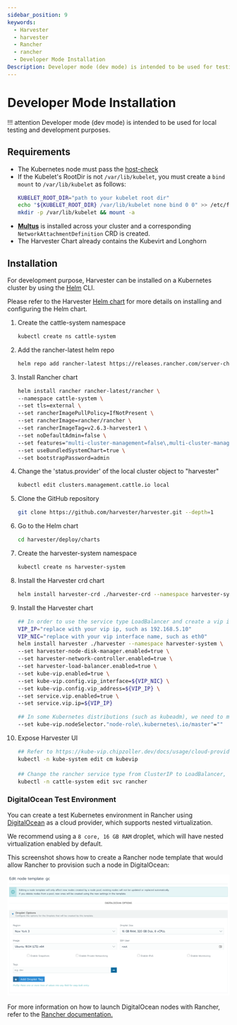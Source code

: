 ```yaml
---
sidebar_position: 9
keywords:
  - Harvester
  - harvester
  - Rancher
  - rancher
  - Developer Mode Installation
Description: Developer mode (dev mode) is intended to be used for testing and development purposes.
---
```


# Developer Mode Installation

!!! attention
    Developer mode (dev mode) is intended to be used for local testing and development purposes.

## Requirements

- The Kubernetes node must pass the [host-check](https://raw.githubusercontent.com/harvester/harvester/master/hack/host-check.sh)
- If the Kubelet's RootDir is not `/var/lib/kubelet`, you must create a `bind mount` to `/var/lib/kubelet` as follows:
   ```bash
   KUBELET_ROOT_DIR="path to your kubelet root dir"
   echo "${KUBELET_ROOT_DIR} /var/lib/kubelet none bind 0 0" >> /etc/fstab
   mkdir -p /var/lib/kubelet && mount -a
   ```
- [**Multus**](https://kubernetes.io/docs/concepts/cluster-administration/networking/#multus-a-multi-network-plugin) is installed across your cluster and a corresponding `NetworkAttachmentDefinition` CRD is created.
- The Harvester Chart already contains the Kubevirt and Longhorn

## Installation

For development purpose, Harvester can be installed on a Kubernetes cluster by using the [Helm](https://helm.sh/) CLI.

Please refer to the Harvester [Helm chart](https://github.com/harvester/harvester/blob/master/deploy/charts/harvester/README.md) for more details on installing and configuring the Helm chart.

1. Create the cattle-system namespace
   ```bash
   kubectl create ns cattle-system
   ```

1. Add the rancher-latest helm repo
   ```bash
   helm repo add rancher-latest https://releases.rancher.com/server-charts/latest
   ```

1. Install Rancher chart
   ```bash
   helm install rancher rancher-latest/rancher \
   --namespace cattle-system \
   --set tls=external \
   --set rancherImagePullPolicy=IfNotPresent \
   --set rancherImage=rancher/rancher \
   --set rancherImageTag=v2.6.3-harvester1 \
   --set noDefaultAdmin=false \
   --set features="multi-cluster-management=false\,multi-cluster-management-agent=false" \
   --set useBundledSystemChart=true \
   --set bootstrapPassword=admin
   ```

1. Change the 'status.provider' of the local cluster object to "harvester"
   ```bash
   kubectl edit clusters.management.cattle.io local
   ```

1. Clone the GitHub repository
   ```bash
   git clone https://github.com/harvester/harvester.git --depth=1
   ```

1. Go to the Helm chart
   ```bash
   cd harvester/deploy/charts
   ```

1. Create the harvester-system namespace
   ```bash
   kubectl create ns harvester-system
   ```

1. Install the Harvester crd chart
   ```bash
   helm install harvester-crd ./harvester-crd --namespace harvester-system
   ```

1. Install the Harvester chart
   ```bash
   ## In order to use the service type LoadBalancer and create a vip in control-plane nodes, we need to enable kubevip.
   VIP_IP="replace with your vip ip, such as 192.168.5.10"
   VIP_NIC="replace with your vip interface name, such as eth0"
   helm install harvester ./harvester --namespace harvester-system \
   --set harvester-node-disk-manager.enabled=true \
   --set harvester-network-controller.enabled=true \
   --set harvester-load-balancer.enabled=true \
   --set kube-vip.enabled=true \
   --set kube-vip.config.vip_interface=${VIP_NIC} \
   --set kube-vip.config.vip_address=${VIP_IP} \
   --set service.vip.enabled=true \
   --set service.vip.ip=${VIP_IP}
   ```

   ```bash
   ## In some Kubernetes distributions (such as kubeadm), we need to modify the kube-vip nodeSelector to match the control-plane nodes.
   --set kube-vip.nodeSelector."node-role\.kubernetes\.io/master"=""
   ```

1. Expose Harvester UI
   ```bash
   ## Refer to https://kube-vip.chipzoller.dev/docs/usage/cloud-provider/. Add `cidr-cattle-system: ${VIP_IP}/32` to kubevip configMap.
   kubectl -n kube-system edit cm kubevip

   ## Change the rancher service type from ClusterIP to LoadBalancer, and then you can access Harvester UI via https://${VIP_IP}.
   kubectl -n cattle-system edit svc rancher
   ```

### DigitalOcean Test Environment

You can create a test Kubernetes environment in Rancher using [DigitalOcean](https://www.digitalocean.com/) as a cloud provider, which supports nested virtualization.

We recommend using a `8 core, 16 GB RAM` droplet, which will have nested virtualization enabled by default.

This screenshot shows how to create a Rancher node template that would allow Rancher to provision such a node in DigitalOcean:

![do.png](do.png)

For more information on how to launch DigitalOcean nodes with Rancher, refer to the [Rancher documentation.](https://rancher.com/docs/rancher/v2.x/en/cluster-provisioning/rke-clusters/node-pools/digital-ocean/)
